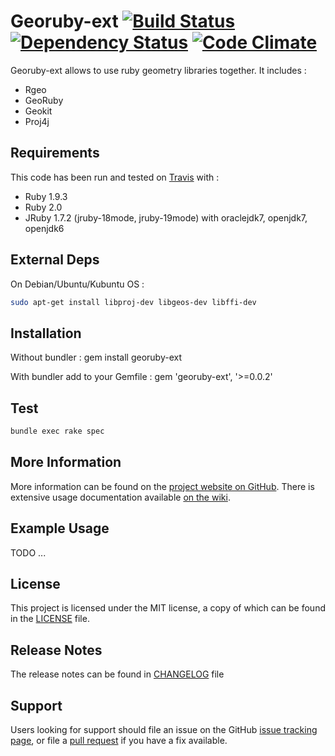 # Georuby-ext [![Build Status](https://travis-ci.org/dryade/georuby-ext.png)](http://travis-ci.org/dryade/georuby-ext?branch=master) [![Dependency Status](https://gemnasium.com/dryade/georuby-ext.png)](https://gemnasium.com/dryade/georuby-ext) [![Code Climate](https://codeclimate.com/github/dryade/georuby-ext.png)](https://codeclimate.com/github/dryade/georuby-ext)

Georuby-ext allows to use ruby geometry libraries together. It includes : 
- Rgeo
- GeoRuby
- Geokit
- Proj4j

Requirements
------------
 
This code has been run and tested on [Travis](http://travis-ci.org/afimb/chouette2?branch=master) with : 
* Ruby 1.9.3
* Ruby 2.0
* JRuby 1.7.2 (jruby-18mode, jruby-19mode) with oraclejdk7, openjdk7, openjdk6

External Deps
-------------
On Debian/Ubuntu/Kubuntu OS : 
```sh
sudo apt-get install libproj-dev libgeos-dev libffi-dev
```

Installation
------------

Without bundler : 
gem install georuby-ext


With bundler add to your Gemfile : 
gem 'georuby-ext', '>=0.0.2'


Test
----

```sh
bundle exec rake spec
```

More Information
----------------
 
More information can be found on the [project website on GitHub](.). 
There is extensive usage documentation available [on the wiki](../../wiki).

Example Usage 
-------------

TODO ...

License
-------
 
This project is licensed under the MIT license, a copy of which can be found in the [LICENSE](./LICENSE.md) file.

Release Notes
-------------

The release notes can be found in [CHANGELOG](./CHANGELOG.md) file 
 
Support
-------
 
Users looking for support should file an issue on the GitHub [issue tracking page](../../issues), or file a [pull request](../../pulls) if you have a fix available.
